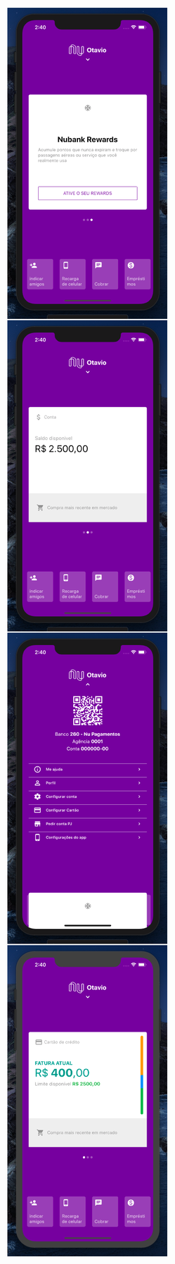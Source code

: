 ![github-small](screenshots/print1.png) 
![github-small](screenshots/print2.png) </br>
![github-small](screenshots/print3.png) 
![github-small](screenshots/print4.png)
